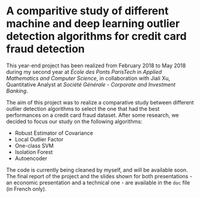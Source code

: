 # A comparitive study of different machine and deep learning outlier detection algorithms for credit card fraud detection

This year-end project has been realized from February 2018 to May 2018 during my second year at *École des Ponts ParisTech* in _Applied Mathematics and Computer Science_, in collaboration with Jiali Xu, Quantitative Analyst at *Société Générale - Corporate and Investment Banking*.

The aim of this project was to realize a comparative study between different outlier detection algorithms to select the one that had the best performances on a credit card fraud dataset. After some research, we decided to focus our study on the following algorithms:
- Robust Estimator of Covariance
- Local Outlier Factor
- One-class SVM
- Isolation Forest
- Autoencoder

The code is currently being cleaned by myself, and will be available soon.
The final report of the project and the slides shown for both presentations - an economic presentation and a technical one - are available in the `doc` file (in French only).

